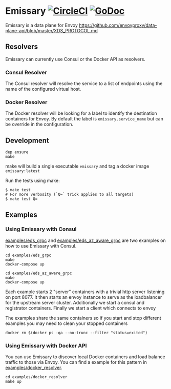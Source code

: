 # Emissary [![CircleCI](https://circleci.com/gh/segmentio/emissary.svg?style=svg)](https://circleci.com/gh/segmentio/emissary) [![GoDoc](https://godoc.org/github.com/segmentio/emissary?status.svg)](https://godoc.org/github.com/segmentio/emissary)

Emissary is a data plane for Envoy https://github.com/envoyproxy/data-plane-api/blob/master/XDS_PROTOCOL.md

## Resolvers

Emissary can currently use Consul or the Docker API as resolvers.

### Consul Resolver

The Consul resolver will resolve the service to a list of endpoints using the name of the configured virtual host.

### Docker Resolver

The Docker resolver will be looking for a label to identify the destination containers for Envoy.
By default the label is `emissary.service_name` but can be override in the configuration.

## Development
```
dep ensure
make
```

make will build a single executable `emissary` and tag a docker image `emissary:latest`

Run the tests using make:

```
$ make test
# For more verbosity (`Q=` trick applies to all targets)
$ make test Q=
```

## Examples

### Using Emissary with Consul

[examples/eds_grpc](examples/eds_grpc) and [examples/eds_az_aware_grpc](examples/eds_az_aware_grpc)
are two examples on how to use Emissary with Consul.

```
cd examples/eds_grpc
make
docker-compose up
````

```
cd examples/eds_az_aware_grpc
make
docker-compose up
````

Each example starts 2 "server" containers with a trivial http server listening on port 8077. It then starts an envoy
instance to serve as the loadbalancer for the upstream server cluster. Additionally we start a consul and registrator containers.
Finally we start a client which connects to envoy

The examples share the same containers so if you start and stop different examples you may need to clean your stopped containers

```
docker rm $(docker ps -qa --no-trunc --filter "status=exited")
```

### Using Emissary with Docker API

You can use Emissary to discover local Docker containers and load balance traffic to those via Envoy.
You can find a example for this pattern in [examples/docker_resolver](examples/docker_resolver).

```
cd examples/docker_resolver
make up
```
